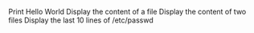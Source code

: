 Print Hello World
Display the content of a file
Display the content of two files
Display the last 10 lines of /etc/passwd
